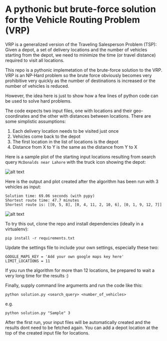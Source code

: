 # A pythonic but brute-force solution for the Vehicle Routing Problem (VRP)

VRP is a generalized version of the Traveling Salesperson Problem (TSP): Given a depot, a set of delivery locations and the number of vehicles starting from the depot, we need to minimize the time (or travel distance) required to visit all locations.

This repo is a pythonic implemetation of the brute-force solution to the VRP. VRP is an NP-Hard problem so the brute force obviously becomes very prohibitive very quickly as the number of destinations is increased or the number of vehicles is reduced. 

However, the idea here is just to show how a few lines of python code can be used to solve hard problems.

The code expects two input files, one with locations and their geo-coordinates and the other with distances between locations. There are some simplistic assumptions:

1. Each delivery location needs to be visited just once
2. Vehicles come back to the depot
3. The first location in the list of locations is the depot
4. Distance from X to Y is the same as the distance from Y to X

Here is a sample plot of the starting input locations resulting from search query ```McDonalds near Lahore``` with the truck icon showing the depot:


![alt text](https://i.imgur.com/82QgV4X.jpg)

Here is the output and plot created after the algorithm has been run with 3 vehicles as input:
```
Solution time: 69.06 seconds (with pypy)
Shortest route time: 47.7 minutes
Shortest route is: [[0, 5, 8], [0, 4, 11, 2, 10, 6], [0, 1, 9, 12, 7]]
```

![alt text](https://i.imgur.com/HnqfAFS.jpg)

To try this out, clone the repo and install dependencies (ideally in a virtualenv):

```pip install -r requirements.txt```

Update the settings file to include your own settings, especially these two:

```
GOOGLE_MAPS_KEY = 'Add your own google maps key here'
LIMIT_LOCATIONS = 11
```
If you run the algorithm for more than 12 locations, be prepared to wait a very long time for the results :)

Finally, supply  command line arguments and run the code like this:

```python solution.py <search_query> <number_of_vehicles>```

e.g.

```python solution.py "Sample" 3```

After the first run, your input files will be automatically created and the results dont need to be fetched again. You can add a depot location at the top of the created input file for locations.
